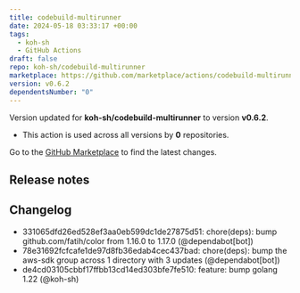 ```yaml
---
title: codebuild-multirunner
date: 2024-05-18 03:33:17 +00:00
tags:
  - koh-sh
  - GitHub Actions
draft: false
repo: koh-sh/codebuild-multirunner
marketplace: https://github.com/marketplace/actions/codebuild-multirunner
version: v0.6.2
dependentsNumber: "0"
---
```



Version updated for **koh-sh/codebuild-multirunner** to version **v0.6.2**.
- This action is used across all versions by **0** repositories.

Go to the [GitHub Marketplace](https://github.com/marketplace/actions/codebuild-multirunner) to find the latest changes.

## Release notes

## Changelog
* 331065dfd26ed528ef3aa0eb599dc1de27875d51: chore(deps): bump github.com/fatih/color from 1.16.0 to 1.17.0 (@dependabot[bot])
* 78e31692fcfcafe1de97d8fb36edab4cec437bad: chore(deps): bump the aws-sdk group across 1 directory with 3 updates (@dependabot[bot])
* de4cd03105cbbf17ffbb13cd14ed303bfe7fe510: feature: bump golang 1.22 (@koh-sh)


